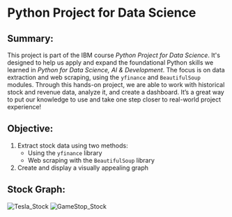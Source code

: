 # Python Project for Data Science

## Summary: 

This project is part of the IBM course *Python Project for Data Science*. It's designed to help us apply and expand the foundational Python skills we learned in *Python for Data Science, AI & Development*. The focus is on data extraction and web scraping, using the `yfinance` and `BeautifulSoup` modules. Through this hands-on project, we are able to work with historical stock and revenue data, analyze it, and create a dashboard. It’s a great way to put our knowledge to use and take one step closer to real-world project experience!

## Objective:

1. Extract stock data using two methods:
   - Using the `yfinance` library
   - Web scraping with the `BeautifulSoup` library
2. Create and display a visually appealing graph

## Stock Graph:

![Tesla_Stock](https://github.com/user-attachments/assets/9b36a623-cb9b-4a2e-ae48-7dd763cd480e) ![GameStop_Stock](https://github.com/user-attachments/assets/48eb8a39-0437-48e5-95ea-63e1bfd19c28)
